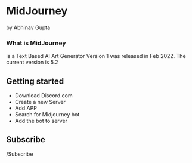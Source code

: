 # MidJourney 
by Abhinav Gupta

### What is MidJourney
is a Text Based AI Art Generator
Version 1 was released in Feb 2022. The current version is 5.2 

## Getting started 
* Download Discord.com
* Create a new Server 
* Add APP 
* Search for Midjourney bot 
* Add the bot to server 

## Subscribe 
/Subscribe

##


